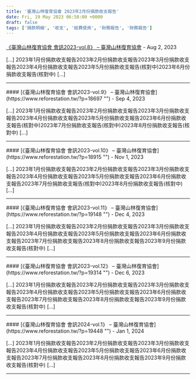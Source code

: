 ```yaml
---
title: '臺灣山林復育協會 2023年2月份捐款收支報告'
date: Fri, 19 May 2023 06:58:00 +0000
draft: false
tags: ['捐款明細', '收支', '經費使用', '財務報告', '財務報告']
---
```



#### 
[《臺灣山林復育協會 會訊2023-vol.8》 &#8211; 臺灣山林復育協會](https://www.reforestation.tw/?p=18377 "") - <time datetime="2023-08-15 11:13:35">Aug 2, 2023</time>

\[…\] 2023年1月份捐款收支報告2023年2月份捐款收支報告2023年3月份捐款收支報告2023年4月份捐款收支報告2023年5月份捐款收支報告(核對中)2023年6月份捐款收支報告(核對中) \[…\]
<hr />
#### 
[《臺灣山林復育協會 會訊2023-vol.9》 &#8211; 臺灣山林復育協會](https://www.reforestation.tw/?p=18697 "") - <time datetime="2023-09-21 16:43:57">Sep 4, 2023</time>

\[…\] 2023年1月份捐款收支報告2023年2月份捐款收支報告2023年3月份捐款收支報告2023年4月份捐款收支報告2023年5月份捐款收支報告2023年6月份捐款收支報告(核對中)2023年7月份捐款收支報告(核對中)2023年8月份捐款收支報告(核對中) \[…\]
<hr />
#### 
[《臺灣山林復育協會 會訊2023-vol.10》 &#8211; 臺灣山林復育協會](https://www.reforestation.tw/?p=18915 "") - <time datetime="2023-11-27 11:45:44">Nov 1, 2023</time>

\[…\] 2023年1月份捐款收支報告2023年2月份捐款收支報告2023年3月份捐款收支報告2023年4月份捐款收支報告2023年5月份捐款收支報告2023年6月份捐款收支報告2023年7月份捐款收支報告(核對中)2023年8月份捐款收支報告(核對中) \[…\]
<hr />
#### 
[《臺灣山林復育協會 會訊2023-vol.11》 &#8211; 臺灣山林復育協會](https://www.reforestation.tw/?p=19148 "") - <time datetime="2023-12-14 15:05:23">Dec 4, 2023</time>

\[…\] 2023年1月份捐款收支報告2023年2月份捐款收支報告2023年3月份捐款收支報告2023年4月份捐款收支報告2023年5月份捐款收支報告2023年6月份捐款收支報告2023年7月份捐款收支報告2023年8月份捐款收支報告2023年9月份捐款收支報告(核對中) \[…\]
<hr />
#### 
[《臺灣山林復育協會 會訊2023-vol.12》 &#8211; 臺灣山林復育協會](https://www.reforestation.tw/?p=19314 "") - <time datetime="2023-12-30 13:52:27">Dec 6, 2023</time>

\[…\] 2023年1月份捐款收支報告2023年2月份捐款收支報告2023年3月份捐款收支報告2023年4月份捐款收支報告2023年5月份捐款收支報告2023年6月份捐款收支報告2023年7月份捐款收支報告2023年8月份捐款收支報告2023年9月份捐款收支報告(核對中) \[…\]
<hr />
#### 
[《臺灣山林復育協會 會訊2024-vol.1》 &#8211; 臺灣山林復育協會](https://www.reforestation.tw/?p=19448 "") - <time datetime="2024-01-15 14:52:53">Jan 1, 2024</time>

\[…\] 2023年1月份捐款收支報告2023年2月份捐款收支報告2023年3月份捐款收支報告2023年4月份捐款收支報告2023年5月份捐款收支報告2023年6月份捐款收支報告2023年7月份捐款收支報告2023年8月份捐款收支報告2023年9月份捐款收支報告(核對中) \[…\]
<hr />
